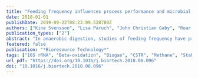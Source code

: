 ```yaml
---
title: "Feeding frequency influences process performance and microbial community composition in anaerobic digesters treating steam exploded food waste"
date: 2018-01-01
publishDate: 2019-09-22T08:23:09.528780Z
authors: ["Kine Svensson", "Lisa Paruch", "John Christian Gaby", "Roar Linjordet"]
publication_types: ["2"]
abstract: "In anaerobic digestion, studies of feeding frequency have produced conflicting results. Hence, the effect of feeding frequency on process variables and microbial community structure was investigated by comparing a laboratory-scale digester fed steam exploded food waste 10 times daily vs. one fed an equivalent amount once daily. The Frequently Fed Digester (FFD) produced on average 20% more methane and had lower effluent concentrations of long-chain fatty acids. Greater daily fluctuations in acetate, pH and biogas production rate could explain the lower specific methane yield and $β$-oxidation. Feeding frequency also influenced the microbial community whereby Tenericutes (42%) dominated in FFD but Firmicutes (31%) was most abundant in the Daily Fed Digester (DFD). Feeding frequency effects are therefore postulated to occur more often in digesters fed labile feedstocks at high organic loading rates."
featured: false
publication: "*Bioresource Technology*"
tags: ["16S rRNA", "Beta-oxidation", "Biogas", "CSTR", "Methane", "Stability"]
url_pdf: "https://doi.org/10.1016/j.biortech.2018.08.096"
doi: "10.1016/j.biortech.2018.08.096"
---
```



